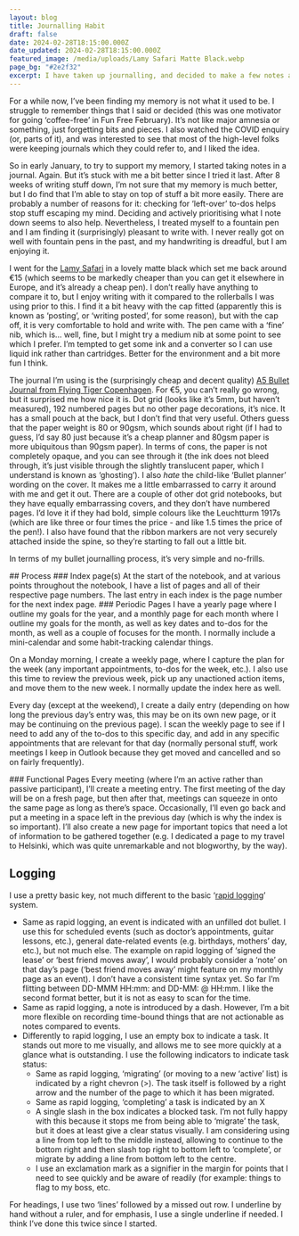 ```yaml
---
layout: blog
title: Journalling Habit
draft: false
date: 2024-02-28T18:15:00.000Z
date_updated: 2024-02-28T18:15:00.000Z
featured_image: /media/uploads/Lamy Safari Matte Black.webp
page_bg: "#2e2f32"
excerpt: I have taken up journalling, and decided to make a few notes about why and how I started this, and how it's been going over the past couple of months. In summary though, it seems to be going pretty well, and I'm finding it a useful habit.
---
```

For a while now, I’ve been finding my memory is not what it used to be. I struggle to remember things that I said or decided (this was one motivator for going ‘coffee-free’ in Fun Free February). It’s not like major amnesia or something, just forgetting bits and pieces. I also watched the COVID enquiry (or, parts of it), and was interested to see that most of the high-level folks were keeping journals which they could refer to, and I liked the idea.

So in early January, to try to support my memory, I started taking notes in a journal. Again. But it’s stuck with me a bit better since I tried it last. After 8 weeks of writing stuff down, I’m not sure that my memory is much better, but I do find that I’m able to stay on top of stuff a bit more easily. There are probably a number of reasons for it: checking for ‘left-over’ to-dos helps stop stuff escaping my mind. Deciding and actively prioritising what I note down seems to also help. Nevertheless, I treated myself to a fountain pen and I am finding it (surprisingly) pleasant to write with. I never really got on well with fountain pens in the past, and my handwriting is dreadful, but I am enjoying it.

I went for the [Lamy Safari](https://www.pirex.hu/iroszerek/toltotollak/lamy-safari-ttoll-matt-fek-17.html) in a lovely matte black which set me back around €15 (which seems to be markedly cheaper than you can get it elsewhere in Europe, and it’s already a cheap pen). I don’t really have anything to compare it to, but I enjoy writing with it compared to the rollerballs I was using prior to this. I find it a bit heavy with the cap fitted (apparently this is known as ‘posting’, or ‘writing posted’, for some reason), but with the cap off, it is very comfortable to hold and write with. The pen came with a ‘fine’ nib, which is… well, fine, but I might try a medium nib at some point to see which I prefer. I’m tempted to get some ink and a converter so I can use liquid ink rather than cartridges. Better for the environment and a bit more fun I think.

The journal I’m using is the (surprisingly cheap and decent quality) [A5 Bullet Journal from Flying Tiger Copenhagen](https://flyingtiger.com/en-hu/products/bullet-planner-a5-3029014). For €5, you can’t really go wrong, but it surprised me how nice it is. Dot grid (looks like it’s 5mm, but haven’t measured), 192 numbered pages but no other page decorations, it’s nice. It has a small pouch at the back, but I don’t find that very useful. Others guess that the paper weight is 80 or 90gsm, which sounds about right (if I had to guess, I’d say 80 just because it’s a cheap planner and 80gsm paper is more ubiquitous than 90gsm paper). In terms of cons, the paper is not completely opaque, and you can see through it (the ink does not bleed through, it’s just visible through the slightly translucent paper, which I understand is known as ‘ghosting’). I also *hate* the child-like ‘Bullet planner’ wording on the cover. It makes me a little embarrassed to carry it around with me and get it out. There are a couple of other dot grid notebooks, but they have equally embarrassing covers, and they don’t have numbered pages. I’d love it if they had bold, simple colours like the Leuchtturm 1917s (which are like three or four times the price - and like 1.5 times the price of the pen!). I also have found that the ribbon markers are not very securely attached inside the spine, so they’re starting to fall out a little bit.

In terms of my bullet journalling process, it’s very simple and no-frills.

## Process
### Index page(s)
At the start of the notebook, and at various points throughout the notebook, I have a list of pages and all of their respective page numbers. The last entry in each index is the page number for the next index page.
### Periodic Pages
I have a yearly page where I outline my goals for the year, and a monthly page for each month where I outline my goals for the month, as well as key dates and to-dos for the month, as well as a couple of focuses for the month. I normally include a mini-calendar and some habit-tracking calendar things.

On a Monday morning, I create a weekly page, where I capture the plan for the week (any important appointments, to-dos for the week, etc.). I also use this time to review the previous week, pick up any unactioned action items, and move them to the new week. I normally update the index here as well.

Every day (except at the weekend), I create a daily entry (depending on how long the previous day’s entry was, this may be on its own new page, or it may be continuing on the previous page). I scan the weekly page to see if I need to add any of the to-dos to this specific day, and add in any specific appointments that are relevant for that day (normally personal stuff, work meetings I keep in Outlook because they get moved and cancelled and so on fairly frequently).

### Functional Pages
Every meeting (where I’m an active rather than passive participant), I’ll create a meeting entry. The first meeting of the day will be on a fresh page, but then after that, meetings can squeeze in onto the same page as long as there’s space. Occasionally, I’ll even go back and put a meeting in a space left in the previous day (which is why the index is so important). I’ll also create a new page for important topics that need a lot of information to be gathered together (e.g. I dedicated a page to my travel to Helsinki, which was quite unremarkable and not blogworthy, by the way).

## Logging
I use a pretty basic key, not much different to the basic ‘[rapid logging](https://bulletjournal.com/blogs/faq/what-is-rapid-logging-understand-rapid-logging-bullets-and-signifiers)’ system.
* Same as rapid logging, an event is indicated with an unfilled dot bullet. I use this for scheduled events (such as doctor’s appointments, guitar lessons, etc.), general date-related events (e.g. birthdays, mothers’ day, etc.), but not much else. The example on rapid logging of ‘signed the lease’ or ‘best friend moves away’, I would probably consider a ‘note’ on that day’s page (‘best friend moves away’ might feature on my monthly page as an event). I don’t have a consistent time syntax yet. So far I’m flitting between DD-MMM HH:mm: <event> and DD-MM: <event> @ HH:mm. I like the second format better, but it is not as easy to scan for the time.
* Same as rapid logging, a note is introduced by a dash. However, I’m a bit more flexible on recording time-bound things that are not actionable as notes compared to events.
* Differently to rapid logging, I use an empty box to indicate a task. It stands out more to me visually, and allows me to see more quickly at a glance what is outstanding. I use the following indicators to indicate task status:
    * Same as rapid logging, ‘migrating’ (or moving to a new ‘active’ list) is indicated by a right chevron (>). The task itself is followed by a right arrow and the number of the page to which it has been migrated.
    * Same as rapid logging, ‘completing’ a task is indicated by an X
    * A single slash in the box indicates a blocked task. I’m not fully happy with this because it stops me from being able to ‘migrate’ the task, but it does at least give a clear status visually. I am considering using a line from top left to the middle instead, allowing to continue to the bottom right and then slash top right to bottom left to ‘complete’, or migrate by adding a line from bottom left to the centre.
    * I use an exclamation mark as a signifier in the margin for points that I need to see quickly and be aware of readily (for example: things to flag to my boss, etc.

For headings, I use two ‘lines’ followed by a missed out row. I underline by hand without a ruler, and for emphasis, I use a single underline if needed. I think I’ve done this twice since I started.
